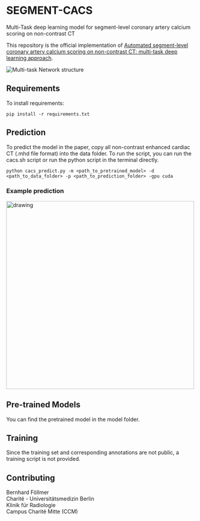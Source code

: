 # SEGMENT-CACS
Multi-Task deep learning model for segment-level coronary artery calcium scoring on non-contrast CT

This repository is the official implementation of [Automated segment-level coronary artery calcium scoring on non-contrast CT: multi-task deep learning approach](https://arxiv.org/abs/2030.12345).


![Multi-task Network structure](images/multi_task_network.png)

## Requirements

To install requirements:

```setup
pip install -r requirements.txt
```

## Prediction

To predict the model in the paper, copy  all non-contrast enhanced cardiac CT (.mhd file format) into the data folder. To run the script, you can run the cacs.sh script or run the python script in the terminal directly.

```
python cacs_predict.py -m <path_to_pretrained_model> -d <path_to_data_folder> -p <path_to_prediction_folder> -gpu cuda
```
### Example prediction
<img src="images/prediction_github.png" alt="drawing" width="500"/>

## Pre-trained Models

You can find the pretrained model in the model folder.

## Training

Since the training set and corresponding annotations are not public, a training script is not provided. 

## Contributing

Bernhard Föllmer  
Charité - Universitätsmedizin Berlin  
Klinik für Radiologie  
Campus Charité Mitte (CCM) 
